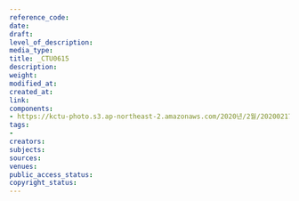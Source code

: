 ```yaml
---
reference_code: 
date: 
draft: 
level_of_description: 
media_type: 
title: _CTU0615
description: 
weight: 
modified_at: 
created_at: 
link: 
components:
- https://kctu-photo.s3.ap-northeast-2.amazonaws.com/2020년/2월/20200217_제70차+민주노총+정기대의원대회/_CTU0615.jpg
tags:
- 
creators: 
subjects: 
sources: 
venues: 
public_access_status: 
copyright_status: 
---
```

